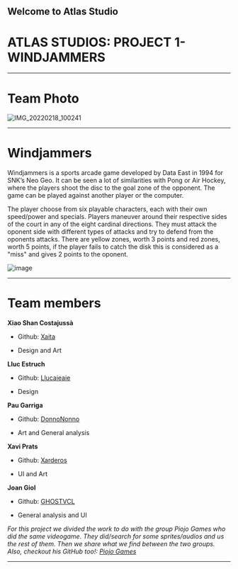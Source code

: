 ## Welcome to Atlas Studio

# ATLAS STUDIOS: PROJECT 1- WINDJAMMERS

***
# Team Photo
![IMG_20220218_100241](https://user-images.githubusercontent.com/99949891/156900215-e9541ebc-0f53-4dd9-9dad-71796c68718a.jpg)

***

# Windjammers
Windjammers is a sports arcade game developed by Data East in 1994 for SNK’s Neo Geo. It can be seen a lot of similarities with Pong or Air Hockey, where the players shoot the disc to the goal zone of the opponent. The game can be played against another player or the computer.

The player choose from six playable characters, each with their own speed/power and specials. Players maneuver around their respective sides of the court in any of the eight cardinal directions. They must attack the oponent side with different types of attacks and try to defend from the oponents attacks. There are yellow zones, worth 3 points and red zones, worth 5 points, if the player fails to catch the disk this is considered as a "miss" and gives 2 points to the oponent.

![image](https://user-images.githubusercontent.com/99949755/156932480-90d2ce66-946b-41b0-84f2-45cdfac99277.png)


***


# Team members

**Xiao Shan Costajussà**

* Github: [Xaita](https://github.com/xaita)

* Design and Art

**Lluc Estruch**

* Github: [Llucaieaie](https://github.com/Llucaieaie)

* Design

**Pau Garriga**

* Github: [DonnoNonno](https://github.com/DonnoNonno)

* Art and General analysis

**Xavi Prats**

* Github: [Xarderos](https://github.com/Xarderos)

* UI and Art

**Joan Giol**

* Github: [GHOSTVCL](https://github.com/GHOSTVCL)

* General analysis and UI

_For this project we divided the work to do with the group Piojo Games who did the same videogame. They did/search for some sprites/audios and us the rest of them. Then we share what we find between the two groups. Also, checkout his GitHub too!: [Piojo Games](https://github.com/PauM4/Windjammers)_
***


